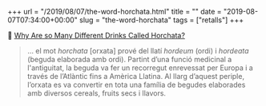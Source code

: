 +++
url = "/2019/08/07/the-word-horchata.html"
title = ""
date = "2019-08-07T07:34:00+00:00"
slug = "the-word-horchata"
tags = ["retalls"]
+++

📎 [Why Are so Many Different Drinks Called Horchata?](https://www.atlasobscura.com/articles/history-of-horchata)

>… el mot *horchata* \[orxata] prové del llatí *hordeum* (ordi) i *hordeata* (beguda elaborada amb ordi). Partint d’una funció medicinal a l'antiguitat, la beguda va fer un recorregut enrevessat per Europa i a través de l’Atlàntic fins a Amèrica Llatina. Al llarg d’aquest periple, l’orxata es va convertir en tota una família de begudes elaborades amb diversos cereals, fruits secs i llavors.
